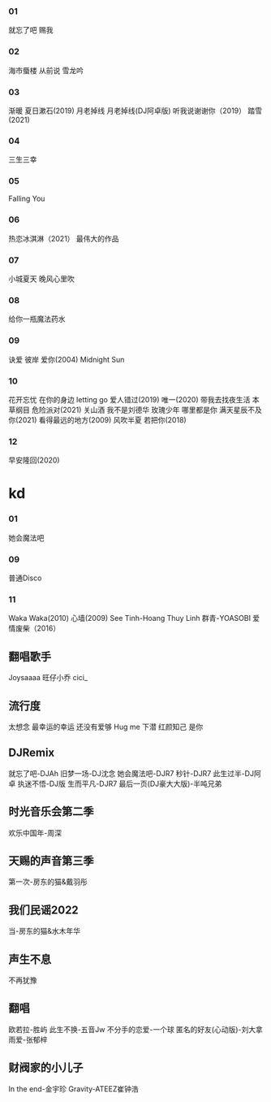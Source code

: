 ### 01
就忘了吧
赐我
### 02
海市蜃楼
从前说
雪龙吟
### 03
渐暖
夏日漱石(2019)
月老掉线
月老掉线(DJ阿卓版)
听我说谢谢你（2019）
踏雪(2021)
### 04
三生三幸
### 05
Falling You
### 06
热恋冰淇淋（2021）
最伟大的作品
### 07
小城夏天
晚风心里吹
### 08
给你一瓶魔法药水
### 09
诀爱
彼岸
爱你(2004)
Midnight Sun
### 10
花开忘忧
在你的身边
letting go
爱人错过(2019)
唯一(2020)
带我去找夜生活
本草纲目
危险派对(2021)
关山酒
我不是刘德华
玫瑰少年
哪里都是你
满天星辰不及你(2021)
看得最远的地方(2009)
风吹半夏
若把你(2018)
### 12
早安隆回(2020)
# kd
### 01
她会魔法吧
### 09
普通Disco
### 11
Waka Waka(2010)
心墙(2009)
See Tinh-Hoang Thuy Linh
群青-YOASOBI
爱情废柴（2016）
## 翻唱歌手
Joysaaaa
旺仔小乔
cici_
## 流行度
太想念
最幸运的幸运
还没有爱够
Hug me
下潜
红颜知己
是你
## DJRemix
就忘了吧-DJAh
旧梦一场-DJ沈念
她会魔法吧-DJR7
秒针-DJR7
此生过半-DJ阿卓
执迷不悟-DJ版
生而平凡-DJR7
最后一页(DJ豪大大版)-半吨兄弟
## 时光音乐会第二季
欢乐中国年-周深
## 天赐的声音第三季
第一次-房东的猫&戴羽彤
## 我们民谣2022
当-房东的猫&水木年华
## 声生不息
不再犹豫
## 翻唱
欧若拉-胜屿
此生不换-五音Jw
不分手的恋爱-一个球
匿名的好友(心动版)-刘大拿
雨爱-张郁梓
## 财阀家的小儿子
In the end-金宇珍
Gravity-ATEEZ崔钟浩